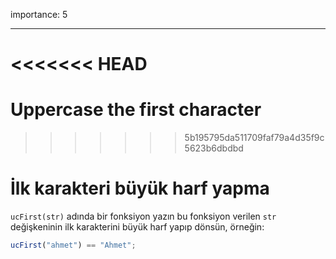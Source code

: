 importance: 5

---

<<<<<<< HEAD
=======
# Uppercase the first character
>>>>>>> 5b195795da511709faf79a4d35f9c5623b6dbdbd

# İlk karakteri büyük harf yapma

`ucFirst(str)` adında bir fonksiyon yazın bu fonksiyon verilen `str` değişkeninin ilk karakterini büyük harf yapıp dönsün, örneğin:

```js
ucFirst("ahmet") == "Ahmet";
```
